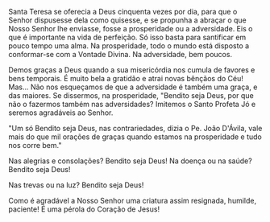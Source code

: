 Santa Teresa se oferecia a Deus cinquenta vezes por dia, para que o Senhor dispusesse dela como quisesse, e se propunha a abraçar o que Nosso Senhor lhe enviasse, fosse a prosperidade ou a adversidade. Eis o que é importante na vida de perfeição. Só isso basta para santificar em pouco tempo uma alma. Na prosperidade, todo o mundo está disposto a conformar-se com a Vontade Divina. Na adversidade, bem poucos.

Demos graças a Deus quando a sua misericórdia nos cumula de favores e bens temporais. É muito bela a gratidão e atrai novas bênçãos do Céu! Mas\... Não nos esqueçamos de que a adversidade é também uma graça, e das maiores. Se dissermos, na prosperidade, "Bendito seja Deus, por que não o fazermos também nas adversidades? Imitemos o Santo Profeta Jó e seremos agradáveis ao Senhor.

"Um só Bendito seja Deus, nas contrariedades, dizia o Pe. João D'Ávila, vale mais do que mil orações de graças quando estamos na prosperidade e tudo nos corre bem."

Nas alegrias e consolações? Bendito seja Deus! Na doença ou na saúde? Bendito seja Deus!

Nas trevas ou na luz? Bendito seja Deus!

Como é agradável a Nosso Senhor uma criatura assim resignada, humilde, paciente! É uma pérola do Coração de Jesus!